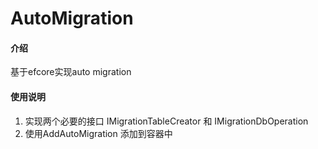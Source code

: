 # AutoMigration

#### 介绍
基于efcore实现auto migration

#### 使用说明

1. 实现两个必要的接口 IMigrationTableCreator 和 IMigrationDbOperation
2. 使用AddAutoMigration<TDbContext> 添加到容器中
